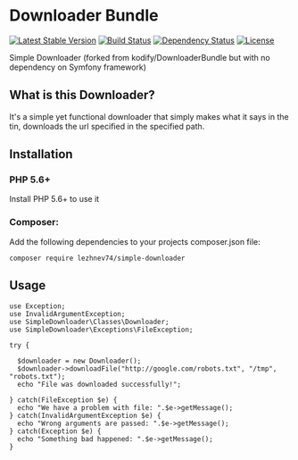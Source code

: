 Downloader Bundle
================

[![Latest Stable Version](https://poser.pugx.org/lezhnev74/simple-downloader/v/stable)](https://packagist.org/packages/lezhnev74/simple-downloader)
[![Build Status](https://travis-ci.org/lezhnev74/SimpleDownloader.svg?branch=master)](https://travis-ci.org/lezhnev74/SimpleDownloader)
[![Dependency Status](https://www.versioneye.com/user/projects/5681997ceb4f47003c0008f3/badge.svg?style=flat)](https://www.versioneye.com/user/projects/5681997ceb4f47003c0008f3)
[![License](https://poser.pugx.org/lezhnev74/simple-downloader/license)](https://packagist.org/packages/lezhnev74/simple-downloader)

Simple Downloader
(forked from kodify/DownloaderBundle but with no dependency on Symfony framework)

What is this Downloader?
------------------------
It's a simple yet functional downloader that simply makes what it says in the tin, downloads the url
specified in the specified path.

Installation
------------
### PHP 5.6+

Install PHP 5.6+ to use it

### Composer:

Add the following dependencies to your projects composer.json file:
      
    composer require lezhnev74/simple-downloader 
      
      
Usage
------------

    use Exception;
    use InvalidArgumentException;
    use SimpleDownloader\Classes\Downloader;
    use SimpleDownloader\Exceptions\FileException;            
    
    try {
      
      $downloader = new Downloader();
      $downloader->downloadFile("http://google.com/robots.txt", "/tmp", "robots.txt");
      echo "File was downloaded successfully!";
      
    } catch(FileException $e) {
      echo "We have a problem with file: ".$e->getMessage();
    } catch(InvalidArgumentException $e) {
      echo "Wrong arguments are passed: ".$e->getMessage();
    } catch(Exception $e) {
      echo "Something bad happened: ".$e->getMessage();
    }

      
    

